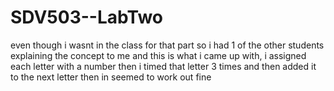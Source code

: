 # SDV503--LabTwo

even though i wasnt in the class for that part so i had 1 of the other students explaining the concept to me and this is what i came up with, i assigned each letter with a number then i timed that letter 3 times and then added it to the next letter then in seemed to work out fine